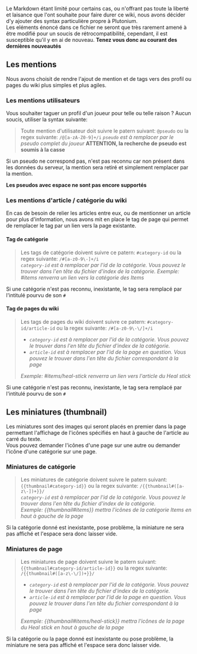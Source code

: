 Le Markdown étant limité pour certains cas, ou n'offrant pas toute la liberté et laisance que l'ont souhaite pour faire durer ce wiki, nous avons décider d'y ajouter des syntax particulière propre à Plutonium.  
Les eléments énoncé dans ce fichier ne seront que très rarement amené à être modifié pour un soucis de rétrocompatibilité, cependant, il est susceptible qu'il y en ai de nouveau. **Tenez vous donc au courant des dernières nouveautés**  

## Les mentions

Nous avons choisit de rendre l'ajout de mention et de tags vers des profil ou pages du wiki plus simples et plus agiles.  

### Les mentions utilisateurs

Vous souhaiter taguer un profil d'un joueur pour telle ou telle raison ? Aucun soucis, utiliser la syntax suivante:
> Toute mention d'utilisateur doit suivre le patern suivant: ``@pseudo``  ou la regex suivante: ``/@[a-zA-Z0-9]+/i`` 
> *``pseudo`` est à remplacer par le pseudo complet du joueur* **ATTENTION, la recherche de pseudo est soumis à la casse** 

Si un pseudo ne correspond pas, n'est pas reconnu car non présent dans les données du serveur, la mention sera retiré et simplement remplacer par la mention.

**Les pseudos avec espace ne sont pas encore supportés**

### Les mentions d'article / catégorie du wiki

En cas de besoin de relier les articles entre eux, ou de mentionner un article pour plus d'information, nous avons mit en place le tag de page qui permet de remplacer le tag par un lien vers la page existante. 

#### Tag de catégorie

> Les tags de catégorie doivent suivre ce patern: ``#category-id`` ou la regex suivante: ``/#[a-z0-9\-]+/i``  
> *``category-id`` est à remplacer par l'id de la catégorie. Vous pouvez le trouver dans l'en tête du fichier d'index de la catégorie.* 
> *Exemple: #items renverra un lien vers la catégorie des Items*

Si une catégorie n'est pas reconnu, inexistante, le tag sera remplacé par l'intitulé pourvu de son ``#``

#### Tag de pages du wiki

> Les tags de pages du wiki doivent suivre ce patern: ``#category-id/article-id`` ou la regex suivante: ``/#[a-z0-9\-\/]+/i`` 
> - *``category-id`` est à remplacer par l'id de la catégorie. Vous pouvez le trouver dans l'en tête du fichier d'index de la catégorie.* 
> - *``article-id`` est à remplacer par l'id de la page en question. Vous pouvez le trouver dans l'en tête du fichier correspondant à la page*  
> 
> *Exemple: #items/heal-stick renverra un lien vers l'article du Heal stick*

Si une catégorie n'est pas reconnu, inexistante, le tag sera remplacé par l'intitulé pourvu de son ``#``

## Les miniatures (thumbnail)

Les miniatures sont des images qui seront placés en premier dans la page permettant l'affichage de l'icônes spécifiés en haut à gauche de l'article au carré du texte.  
Vous pouvez demander l'icônes d'une page sur une autre ou demander l'icône d'une catégorie sur une page.

### Miniatures de catégorie

> Les miniatures de catégorie doivent suivre le patern suivant: ``{{thumbnail#category-id}}`` ou la regex suivante: ``/{{thumbnail#([a-z\-])+}}/``  
> *``category-id`` est à remplacer par l'id de la catégorie. Vous pouvez le trouver dans l'en tête du fichier d'index de la catégorie.*  
> *Exemple: {{thumbnail#items}} mettra l'icônes de la catégorie Items en haut à gauche de la page*

Si la catégorie donné est inexistante, pose problème, la miniature ne sera pas affiché et l'espace sera donc laisser vide.

### Miniatures de page

> Les miniatures de page doivent suivre le patern suivant: ``{{thumbnail#category-id/article-id}}`` ou la regex suivante: ``/{{thumbnail#([a-z\-\/])+}}/``  
> - *``category-id`` est à remplacer par l'id de la catégorie. Vous pouvez le trouver dans l'en tête du fichier d'index de la catégorie.* 
> - *``article-id`` est à remplacer par l'id de la page en question. Vous pouvez le trouver dans l'en tête du fichier correspondant à la page* 
>
> *Exemple: {{thumbnail#items/heal-stick}} mettra l'icônes de la page du Heal stick en haut à gauche de la page*

Si la catégorie ou la page donné est inexistante ou pose problème, la miniature ne sera pas affiché et l'espace sera donc laisser vide.
